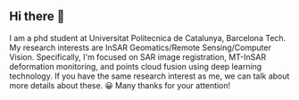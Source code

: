 ## Hi there 👋
I am a phd student at Universitat Politecnica de Catalunya, Barcelona Tech. 
My research interests are InSAR Geomatics/Remote Sensing/Computer Vision.
Specifically, I'm focused on SAR image registration, MT-InSAR deformation monitoring, and points cloud fusion using deep learning technology.
If you have the same research interest as me, we can talk about more details about these. 😀
Many thanks for your attention!
